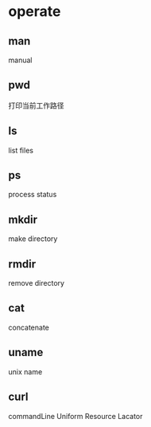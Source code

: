 # operate
## man
manual
## pwd
打印当前工作路径
## ls
list files
## ps
process status
## mkdir
make directory
## rmdir
remove directory
## cat
concatenate
## uname
unix name
## curl
commandLine Uniform Resource Lacator
